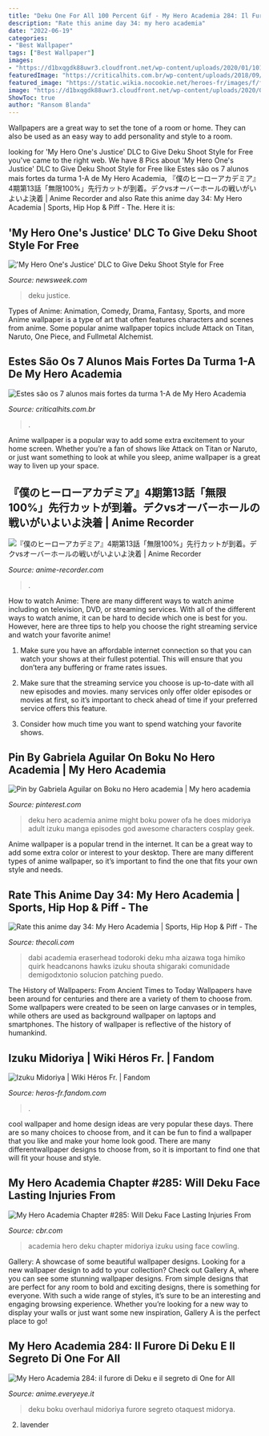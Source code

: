 ```yaml
---
title: "Deku One For All 100 Percent Gif - My Hero Academia 284: Il Furore Di Deku E Il Segreto Di One For All"
description: "Rate this anime day 34: my hero academia"
date: "2022-06-19"
categories:
- "Best Wallpaper"
tags: ["Best Wallpaper"]
images:
- "https://d1bxqgdk88uwr3.cloudfront.net/wp-content/uploads/2020/01/10152414/ha76_08.jpg"
featuredImage: "https://criticalhits.com.br/wp-content/uploads/2018/09/midoriya-bakugo-my-hero-academia-1126883-1280x0.jpeg"
featured_image: "https://static.wikia.nocookie.net/heroes-fr/images/f/f7/Izuku_Midoriya_Hero_Costume_Action_Pose.png/revision/latest?cb=20200628103645&amp;path-prefix=fr"
image: "https://d1bxqgdk88uwr3.cloudfront.net/wp-content/uploads/2020/01/10152414/ha76_08.jpg"
ShowToc: true
author: "Ransom Blanda"
---
```



Wallpapers are a great way to set the tone of a room or home. They can also be used as an easy way to add personality and style to a room.

	

		
looking for &#039;My Hero One&#039;s Justice&#039; DLC to Give Deku Shoot Style for Free you've came to the right web. We have 8 Pics about &#039;My Hero One&#039;s Justice&#039; DLC to Give Deku Shoot Style for Free like Estes são os 7 alunos mais fortes da turma 1-A de My Hero Academia, 『僕のヒーローアカデミア』4期第13話「無限100%」先行カットが到着。デクvsオーバーホールの戦いがいよいよ決着 | Anime Recorder and also Rate this anime day 34: My Hero Academia | Sports, Hip Hop &amp; Piff - The. Here it is:
		
    
## &#039;My Hero One&#039;s Justice&#039; DLC To Give Deku Shoot Style For Free

<img loading=lazy src="https://d.newsweek.com/en/full/1182040/deku-shoot-style-my-hero-ones-justice.png" onerror="this.onerror=null;this.src='https://tse3.mm.bing.net/th?id=OIP.igJ5eW8VT-6NMTEFUkP7sQHaEH&amp;pid=15.1';" alt="&#039;My Hero One&#039;s Justice&#039; DLC to Give Deku Shoot Style for Free">

_Source: newsweek.com_

>deku justice. 

	

Types of Anime: Animation, Comedy, Drama, Fantasy, Sports, and more
Anime wallpaper is a type of art that often features characters and scenes from anime. Some popular anime wallpaper topics include Attack on Titan, Naruto, One Piece, and Fullmetal Alchemist.

    
## Estes São Os 7 Alunos Mais Fortes Da Turma 1-A De My Hero Academia

<img loading=lazy src="https://criticalhits.com.br/wp-content/uploads/2018/09/midoriya-bakugo-my-hero-academia-1126883-1280x0.jpeg" onerror="this.onerror=null;this.src='https://tse3.mm.bing.net/th?id=OIP.FHJgHY6hrI0zV-l8VTIoGAHaED&amp;pid=15.1';" alt="Estes são os 7 alunos mais fortes da turma 1-A de My Hero Academia">

_Source: criticalhits.com.br_

>. 

	

Anime wallpaper is a popular way to add some extra excitement to your home screen. Whether you’re a fan of shows like Attack on Titan or Naruto, or just want something to look at while you sleep, anime wallpaper is a great way to liven up your space.

    
## 『僕のヒーローアカデミア』4期第13話「無限100%」先行カットが到着。デクvsオーバーホールの戦いがいよいよ決着 | Anime Recorder

<img loading=lazy src="https://d1bxqgdk88uwr3.cloudfront.net/wp-content/uploads/2020/01/10152414/ha76_08.jpg" onerror="this.onerror=null;this.src='https://tse1.mm.bing.net/th?id=OIP.iBlog3EzjIBUPH-AbaCHLwHaEK&amp;pid=15.1';" alt="『僕のヒーローアカデミア』4期第13話「無限100%」先行カットが到着。デクvsオーバーホールの戦いがいよいよ決着 | Anime Recorder">

_Source: anime-recorder.com_

>. 

	

How to watch Anime: There are many different ways to watch anime including on television, DVD, or streaming services.
With all of the different ways to watch anime, it can be hard to decide which one is best for you. However, here are three tips to help you choose the right streaming service and watch your favorite anime!
1. Make sure you have an affordable internet connection so that you can watch your shows at their fullest potential. This will ensure that you don’tera any buffering or frame rates issues.

2. Make sure that the streaming service you choose is up-to-date with all new episodes and movies. many services only offer older episodes or movies at first, so it’s important to check ahead of time if your preferred service offers this feature.

3. Consider how much time you want to spend watching your favorite shows.

    
## Pin By Gabriela Aguilar On Boku No Hero Academia | My Hero Academia

<img loading=lazy src="https://i.pinimg.com/736x/46/b2/d4/46b2d438ed970445544cd566f236df8c--geek-things-my-hero-academia.jpg" onerror="this.onerror=null;this.src='https://tse2.mm.bing.net/th?id=OIP.pffJol1kg-CZwfvXwf-KvwHaEL&amp;pid=15.1';" alt="Pin by Gabriela Aguilar on Boku no Hero academia | My hero academia">

_Source: pinterest.com_

>deku hero academia anime might boku power ofa he does midoriya adult izuku manga episodes god awesome characters cosplay geek. 

	

Anime wallpaper is a popular trend in the internet. It can be a great way to add some extra color or interest to your desktop. There are many different types of anime wallpaper, so it’s important to find the one that fits your own style and needs.

    
## Rate This Anime Day 34: My Hero Academia | Sports, Hip Hop &amp; Piff - The

<img loading=lazy src="https://media1.tenor.com/images/017ad503cd2eac896e398fa4a326e26a/tenor.gif?itemid=12688493" onerror="this.onerror=null;this.src='https://tse4.mm.bing.net/th?id=OIP.AXrVA80urIluOY-koybiagHaD4&amp;pid=15.1';" alt="Rate this anime day 34: My Hero Academia | Sports, Hip Hop &amp; Piff - The">

_Source: thecoli.com_

>dabi academia eraserhead todoroki deku mha aizawa toga himiko quirk headcanons hawks izuku shouta shigaraki comunidade demigodxtonio solucion patching puedo. 

	

The History of Wallpapers: From Ancient Times to Today
Wallpapers have been around for centuries and there are a variety of them to choose from. Some wallpapers were created to be seen on large canvases or in temples, while others are used as background wallpaper on laptops and smartphones. The history of wallpaper is reflective of the history of humankind.

    
## Izuku Midoriya | Wiki Héros Fr. | Fandom

<img loading=lazy src="https://static.wikia.nocookie.net/heroes-fr/images/f/f7/Izuku_Midoriya_Hero_Costume_Action_Pose.png/revision/latest?cb=20200628103645&amp;path-prefix=fr" onerror="this.onerror=null;this.src='https://tse1.mm.bing.net/th?id=OIP.DPOmXpKQd9kUnOCbxiZRvQAAAA&amp;pid=15.1';" alt="Izuku Midoriya | Wiki Héros Fr. | Fandom">

_Source: heros-fr.fandom.com_

>. 

	

cool wallpaper and home design ideas are very popular these days. There are so many choices to choose from, and it can be fun to find a wallpaper that you like and make your home look good. There are many differentwallpaper designs to choose from, so it is important to find one that will fit your house and style.

    
## My Hero Academia Chapter #285: Will Deku Face Lasting Injuries From

<img loading=lazy src="https://static3.cbrimages.com/wordpress/wp-content/uploads/2020/09/My-Hero-Academia-Midoriya-Izuku-Full-Cowling.jpg" onerror="this.onerror=null;this.src='https://tse2.mm.bing.net/th?id=OIP.vHbS64inWqCTNgj6fYwDHAHaDt&amp;pid=15.1';" alt="My Hero Academia Chapter #285: Will Deku Face Lasting Injuries From">

_Source: cbr.com_

>academia hero deku chapter midoriya izuku using face cowling. 

	

Gallery: A showcase of some beautiful wallpaper designs.
Looking for a new wallpaper design to add to your collection? Check out Gallery A, where you can see some stunning wallpaper designs. From simple designs that are perfect for any room to bold and exciting designs, there is something for everyone. With such a wide range of styles, it’s sure to be an interesting and engaging browsing experience. Whether you’re looking for a new way to display your walls or just want some new inspiration, Gallery A is the perfect place to go!





	
	
    
## My Hero Academia 284: Il Furore Di Deku E Il Segreto Di One For All

<img loading=lazy src="https://images.everyeye.it/img-notizie/my-hero-academia-284-furore-deku-segreto-one-for-all-v3-469373.jpg" onerror="this.onerror=null;this.src='https://tse1.mm.bing.net/th?id=OIP.lMJTqkDloSnMSnP4CyMu-AHaEK&amp;pid=15.1';" alt="My Hero Academia 284: il furore di Deku e il segreto di One for All">

_Source: anime.everyeye.it_

>deku boku overhaul midoriya furore segreto otaquest midorya. 

	

2. lavender 

